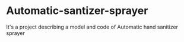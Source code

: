 # Automatic-santizer-sprayer
It's a project describing a model and code of Automatic hand sanitizer sprayer
